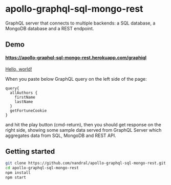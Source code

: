 # apollo-graphql-sql-mongo-rest

GraphQL server that connects to multiple backends: a SQL database, a MongoDB database and a REST endpoint. 

## Demo
#### https://apollo-graphql-sql-mongo-rest.herokuapp.com/graphiql

<a href="http://example.com/" target="_blank">Hello, world!</a>


When you paste below GraphQL query on the left side of the page:

```
query{
  allAuthors {
    firstName
    lastName
  }
  getFortuneCookie
}

```

and hit the play button (cmd-return), then you should get response on the right side, showing some sample data served from GraphQL Server which aggregates data from SQL, MongoDB and REST API.

## Getting started

```bash
git clone https://github.com/nandral/apollo-graphql-sql-mongo-rest.git
cd apollo-graphql-sql-mongo-rest
npm install
npm start
```


